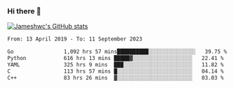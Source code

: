 ### Hi there 👋

[![Jameshwc's GitHub stats](https://github-readme-stats.vercel.app/api?username=jameshwc)](https://github.com/anuraghazra/github-readme-stats)

<!--START_SECTION:waka-->

```txt
From: 13 April 2019 - To: 11 September 2023

Go                1,092 hrs 57 mins██████████░░░░░░░░░░░░░░░   39.75 %
Python            616 hrs 13 mins █████▓░░░░░░░░░░░░░░░░░░░   22.41 %
YAML              325 hrs 9 mins  ███░░░░░░░░░░░░░░░░░░░░░░   11.82 %
C                 113 hrs 57 mins █░░░░░░░░░░░░░░░░░░░░░░░░   04.14 %
C++               83 hrs 26 mins  ▓░░░░░░░░░░░░░░░░░░░░░░░░   03.03 %
```

<!--END_SECTION:waka-->